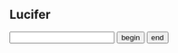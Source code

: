 ## Lucifer
<!DOCTYPE html><html><head>    <title>test_code</title>    <meta charset="utf8"></head><form>    <input type="text" id="input_one">    <input type="button" value="begin" onclick="show_time_button()">    <input type="button" value="end" onclick="End()"></form><script>    function get_time() {                  var time = new Date();        var year = time.getFullYear();        var month = time.getMonth()+1;        var day = time.getDate();        var hour = time.getHours();        var minutes = time.getMinutes();        var second = time.getSeconds();        return year+'年'+month+'月'+day+'日'+'     '+hour+':'+minutes+':'+second;    }//    alert(get_time());    function Begin() {               */        var time = get_time();        var input_obj = document.getElementById("input_one");                 input_obj.value = time;         /    }    var ID;                 function show_time_button() {        End();        Begin();               ID = setInterval(Begin,500);           }    function End() {        clearInterval(ID);//        alert('结束计时!!!')    }</script><body></body></html>
